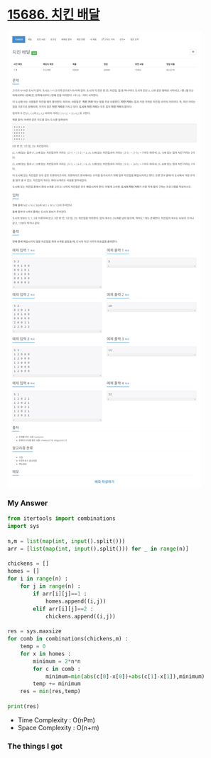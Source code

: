 # [15686. 치킨 배달](https://www.acmicpc.net/problem/15686)

![image](Problem.png)



### My Answer

```python
from itertools import combinations
import sys

n,m = list(map(int, input().split()))
arr = [list(map(int, input().split())) for _ in range(n)]

chickens = []
homes = []
for i in range(n) : 
    for j in range(n) : 
        if arr[i][j]==1 : 
            homes.append((i,j))
        elif arr[i][j]==2 : 
            chickens.append((i,j))
    
res = sys.maxsize
for comb in combinations(chickens,m) : 
    temp = 0
    for x in homes : 
        minimum = 2*n*n
        for c in comb : 
            minimum=min(abs(c[0]-x[0])+abs(c[1]-x[1]),minimum)
        temp += minimum
    res = min(res,temp)

print(res)
```

* Time Complexity : O(nPm)
* Space Complexity : O(n+m)



### The things I got
